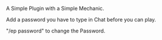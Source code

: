 A Simple Plugin with a Simple Mechanic.

Add a password you have to type in Chat before you can play.

"/ep password" to change the Password.

